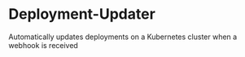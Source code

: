 # Deployment-Updater
Automatically updates deployments on a Kubernetes cluster when a webhook is received
